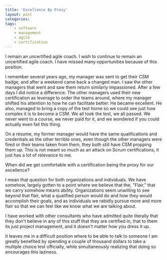 ```yaml
---
title: 'Excellence By Proxy'
layout: post
categories:
tags:
    - software
    - management
    - agile
    - certification
---
```

I remain an uncertified agile coach. I wish to continue to remain an uncertified agile coach. I have missed many opportunities
because of this position.

I remember several years ago, my manager was sent to get their CSM badge, and after a weekend came back a changed man.
I saw the other managers that went and saw them return similarly impassioned. After a few days I did notice a difference.
The other managers used their new certification as leverage to order the teams around, where my manager shifted his attention
to how he can facilitate better. He became excellent. He also, managed to bring a copy of the test home so we could see just
how complex it is to become a CSM. We all took the test, we all passed. We never went to a course, we never paid for it, and
we wondered if you could actually even fail this thing.

On a resume, my former manager would have the same qualifications and credentials as the other terrible ones, even though
the other managers were fired or their teams taken from them, they both still have CSM propping them up. This is not meant
so much as an attack on Scrum certifications, it just has a lot of relevance to me.

When did we get comfortable with a certification being the proxy for our excellence? 

I mean that question for both organizations and individuals. We have somehow, largely gotten to a point where we believe
that the, "Flair," that we carry somehow means ability. Organizations seem unwilling to see beyond that flair, what
a qualified person would do and how they would accomplish their goals, and as individuals we rabidly pursue more and more
flair so that we can feel like we know what we are talking about.

I have worked with other consultants who have admitted quite literally that they don't believe in any of this stuff that
they are certified in, that to them its just project management, and it doesn't matter how you dress it up.

It leaves me in a difficult position where to be able to talk to someone I am greatly benefited by spending a couple
of thousand dollars to take a multiple choice test officially, while simultaneously realizing that doing so encourages
this laziness.
